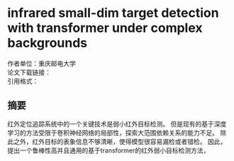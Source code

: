 # infrared small-dim target detection with transformer under complex backgrounds
作者单位：重庆邮电大学<br>
论文下载链接：<br>
引用格式：<br>

## 摘要
红外定位追踪系统中的一个关键技术是弱小红外目标检测。
但是现有的基于深度学习的方法受限于卷积神经网络的局部性，探索大范围依赖关系的能力不足。
除此之外，红外目标的表象信息不够清晰，使得模型很容易漏检或者错检。
因此，提出一个鲁棒性高并且通用的基于transformer的红外弱小目标检测方法，
